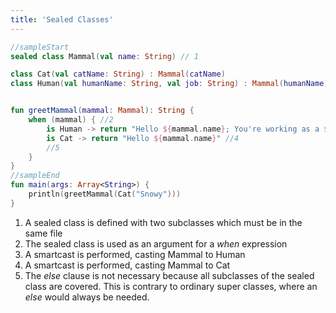 ```yaml
---
title: 'Sealed Classes'
---
```


<div class="sample" markdown="1">

```kotlin
//sampleStart
sealed class Mammal(val name: String) // 1

class Cat(val catName: String) : Mammal(catName)
class Human(val humanName: String, val job: String) : Mammal(humanName)


fun greetMammal(mammal: Mammal): String {
    when (mammal) { //2
        is Human -> return "Hello ${mammal.name}; You're working as a ${mammal.job}" //3
        is Cat -> return "Hello ${mammal.name}" //4
        //5
    }
}
//sampleEnd
fun main(args: Array<String>) {
    println(greetMammal(Cat("Snowy")))
}
```

</div>


1. A sealed class is defined with two subclasses which must be in the same file
2. The sealed class is used as an argument for a *when* expression 
3. A smartcast is performed, casting Mammal to Human
4. A smartcast is performed, casting Mammal to Cat
5. The *else* clause is not necessary because all subclasses of the sealed class are covered.
This is contrary to ordinary super classes, where an *else* would always be needed.


